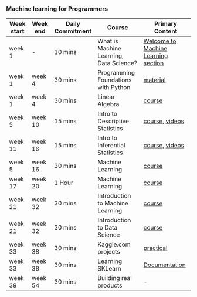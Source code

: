 ### Machine learning for Programmers

| Week start | Week end | Daily Commitment | Course | Primary Content |
| ---------- | -------  | ---------------- | ------ | --------------- |
| week 1 | - | 10 mins | What is Machine Learning, Data Science? | [Welcome to Machine Learning section](https://www.udacity.com/course/intro-to-machine-learning--ud120) |
| week 1 | week 4 | 30 mins | Programming Foundations with Python | [material](http://introtopython.org/) |
| week 1 | week 4 | 30 mins | Linear Algebra | [course](https://www.udacity.com/course/linear-algebra-refresher-course--ud953) |
| week 5 | week 10 | 15 mins | Intro to Descriptive Statistics | [course](https://www.udacity.com/course/intro-to-descriptive-statistics--ud827), [videos](https://www.youtube.com/watch?v=h8EYEJ32oQ8&list=PLU5aQXLWR3_yYS0ZYRA-5g5YSSYLNZ6Mc) |
| week 11 | week 16 | 15 mins | Intro to Inferential Statistics | [course](https://www.udacity.com/course/intro-to-inferential-statistics--ud201), [videos](https://www.youtube.com/watch?v=hgtMWR3TFnY&list=PLU5aQXLWR3_za0hcdZH2b28MkIXSyHOE2) |
| week 5 | week 16 | 30 mins | Machine Learning | [course](https://www.coursera.org/learn/machine-learning) |
| week 17 | week 20 | 1 Hour | Machine Learning | [course](https://www.coursera.org/learn/machine-learning) |
| week 21 | week 32 | 30 mins | Introduction to Machine Learning | [course](https://www.udacity.com/course/intro-to-machine-learning--ud120) |
| week 21 | week 32 | 30 mins | Introduction to Data Science | [course](https://www.udacity.com/course/intro-to-data-science--ud359) |
| week 33 | week 38 | 30 mins | Kaggle.com projects | [practical](https://kaggle.com) |
| week 33 | week 38 | 30 mins | Learning SKLearn | [Documentation](http://scikit-learn.org/stable/documentation.html) |
| week 39 | week 54 | 30 mins | Building real products | - |
